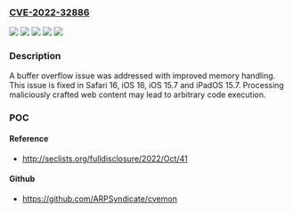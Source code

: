 ### [CVE-2022-32886](https://cve.mitre.org/cgi-bin/cvename.cgi?name=CVE-2022-32886)
![](https://img.shields.io/static/v1?label=Product&message=Safari&color=blue)
![](https://img.shields.io/static/v1?label=Product&message=iOS%20and%20iPadOS&color=blue)
![](https://img.shields.io/static/v1?label=Product&message=iOS&color=blue)
![](https://img.shields.io/static/v1?label=Version&message=n%2Fa&color=blue)
![](https://img.shields.io/static/v1?label=Vulnerability&message=Processing%20maliciously%20crafted%20web%20content%20may%20lead%20to%20arbitrary%20code%20execution&color=brighgreen)

### Description

A buffer overflow issue was addressed with improved memory handling. This issue is fixed in Safari 16, iOS 16, iOS 15.7 and iPadOS 15.7. Processing maliciously crafted web content may lead to arbitrary code execution.

### POC

#### Reference
- http://seclists.org/fulldisclosure/2022/Oct/41

#### Github
- https://github.com/ARPSyndicate/cvemon

